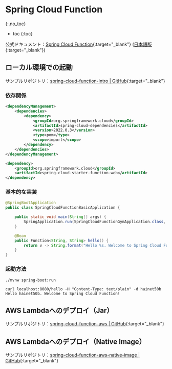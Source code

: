 # Spring Cloud Function
{:.no_toc}

* toc
{:toc}

公式ドキュメント：[Spring Cloud Function](https://docs.spring.io/spring-cloud-function/docs/current/reference/html/spring-cloud-function.html){:target="_blank"} ([日本語版](https://spring.pleiades.io/spring-cloud-function/docs/current/reference/html/spring-cloud-function.html){:target="_blank"})

## ローカル環境での起動
サンプルリポジトリ：[spring-cloud-function-intro \| GitHub](https://github.com/hainet50b/spring-gym/tree/main/spring-cloud-gym/spring-cloud-function-gym/spring-cloud-function-intro){:target="_blank"}

### 依存関係
```xml
<dependencyManagement>
    <dependencies>
        <dependency>
            <groupId>org.springframework.cloud</groupId>
            <artifactId>spring-cloud-dependencies</artifactId>
            <version>2022.0.3</version>
            <type>pom</type>
            <scope>import</scope>
        </dependency>
    </dependencies>
</dependencyManagement>

<dependency>
    <groupId>org.springframework.cloud</groupId>
    <artifactId>spring-cloud-starter-function-web</artifactId>
</dependency>
```

### 基本的な実装
```java
@SpringBootApplication
public class SpringCloudFunctionBasicApplication {

    public static void main(String[] args) {
        SpringApplication.run(SpringCloudFunctionGymApplication.class, args);
    }

    @Bean
    public Function<String, String> hello() {
        return v -> String.format("Hello %s. Welcome to Spring Cloud Function!", v);
    }
}
```

### 起動方法
```shell
./mvnw spring-boot:run

curl localhost:8080/hello -H "Content-Type: text/plain" -d hainet50b
Hello hainet50b. Welcome to Spring Cloud Function!
```

## AWS Lambdaへのデプロイ（Jar）
サンプルリポジトリ：[spring-cloud-function-aws \| GitHub](TODO){:target="_blank"}

## AWS Lambdaへのデプロイ（Native Image）
サンプルリポジトリ：[spring-cloud-function-aws-native-image \| GitHub](){:target="_blank"}
